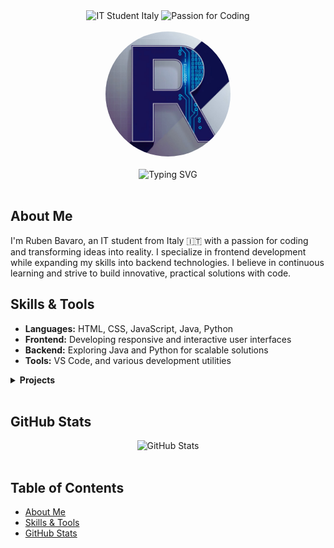 <!-- Intro -->
<!-- 
Thanks for stopping by! This is my GitHub profile README where I share a bit about myself, my skills, and my projects.
-->

<!-- Shields Section -->
<div align="center">
  <img src="https://img.shields.io/badge/IT%20Student-Italy-green?style=for-the-badge" alt="IT Student Italy">
  <img src="https://img.shields.io/badge/Passion-Coding-blue?style=for-the-badge" alt="Passion for Coding">
</div>
<br>

<!-- Profile Picture -->
<div align="center">
  <a href="https://github.com/rubenbavaro" target="_blank">
    <img src="static/img/logo.png" alt="Ruben Bavaro" width="200" height="200" style="border-radius: 50%;">
  </a>
</div>
<br>

<!-- Dynamic Typing SVG Title -->
<div align="center">
  <img src="https://readme-typing-svg.demolab.com?font=Fira+Code&size=22&duration=4000&pause=5000&background=FFFFFF00&center=true&vCenter=true&multiline=true&width=435&lines=Hello+World!+I'm+Ruben+Bavaro;IT+Student+%7C+Frontend+Developer+%7C+Lifelong+Learner" alt="Typing SVG">
</div>
<br>

## About Me
I'm Ruben Bavaro, an IT student from Italy 🇮🇹 with a passion for coding and transforming ideas into reality. I specialize in frontend development while expanding my skills into backend technologies. I believe in continuous learning and strive to build innovative, practical solutions with code.

## Skills & Tools
- **Languages:** HTML, CSS, JavaScript, Java, Python
- **Frontend:** Developing responsive and interactive user interfaces
- **Backend:** Exploring Java and Python for scalable solutions
- **Tools:** VS Code, and various development utilities

<details>
  <summary><strong>Projects</strong></summary>

  - **[OpenBook](https://github.com/RubenBavaro/OpenBook):** An innovative project built during a Hackathon, where we had just 8 hours to design and polish a website. Initially conceived as a simple idea to help schools, it evolved into a dynamic, real-world solution. Special thanks to [AntonelloDeGiosa](https://github.com/AntonelloDeGiosa) and [GabrielePugliese](https://github.com/GabrielePugliese) for making this project possible.
  
</details>
<br>

## GitHub Stats
<div align="center">
  <img src="https://github-readme-stats.vercel.app/api?username=rubenbavaro&show_icons=true&theme=default" alt="GitHub Stats" />
</div>
<br>

## Table of Contents
- [About Me](#about-me)
- [Skills & Tools](#skills--tools)
- [GitHub Stats](#github-stats)
